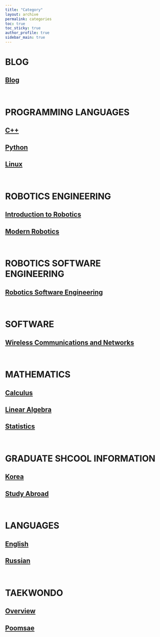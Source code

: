 ```yaml
---
title: "Category"
layout: archive
permalink: categories
toc: true
toc_sticky: true
author_profile: true
sidebar_main: true
---
```


# **BLOG**
## [Blog](https://shine-loi.github.io/categories/blog)

&nbsp;

# **PROGRAMMING LANGUAGES**
## [C++]()
## [Python](https://shine-loi.github.io/categories/python)
## [Linux]()

&nbsp;

# **ROBOTICS ENGINEERING**
## [Introduction to Robotics](https://shine-loi.github.io/categories/introductiontorobotics)
## [Modern Robotics](https://shine-loi.github.io/categories/modernrobotics)

&nbsp;

# **ROBOTICS SOFTWARE ENGINEERING**
## [Robotics Software Engineering]()

&nbsp;

# **SOFTWARE**
## [Wireless Communications and Networks]()

&nbsp;

# **MATHEMATICS**
## [Calculus](https://shine-loi.github.io/categories/calculus)
## [Linear Algebra]()
## [Statistics]()

&nbsp;

# **GRADUATE SHCOOL INFORMATION**
## [Korea]()
## [Study Abroad]()

&nbsp;

# **LANGUAGES**
## [English]()
## [Russian]()

&nbsp;

# **TAEKWONDO**
## [Overview](https://shine-loi.github.io/categories/overview)
## [Poomsae](https://shine-loi.github.io/categories/poomsae)
